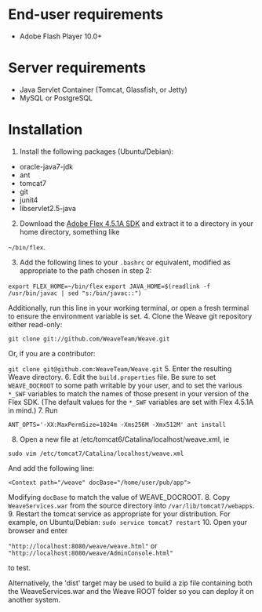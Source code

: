 # End-user requirements

* Adobe Flash Player 10.0+

# Server requirements

* Java Servlet Container (Tomcat, Glassfish, or Jetty)
* MySQL or PostgreSQL

# Installation

1. Install the following packages (Ubuntu/Debian):
 * oracle-java7-jdk
 * ant
 * tomcat7
 * git
 * junit4
 * libservlet2.5-java
2. Download the [Adobe Flex 4.5.1A SDK](http://fpdownload.adobe.com/pub/flex/sdk/builds/flex4.5/flex_sdk_4.5.1.21328A.zip) and extract it to a directory in your home directory, something like

 ``~/bin/flex``.

3. Add the following lines to your ``.bashrc`` or equivalent, modified as appropriate to the path chosen in step 2:

 ``export FLEX_HOME=~/bin/flex``
 ``export JAVA_HOME=$(readlink -f /usr/bin/javac | sed "s:/bin/javac::")``

 Additionally, run this line in your working terminal, or open a fresh terminal to ensure the environment variable is set. 
4. Clone the Weave git repository either read-only:
 
 ``git clone git://github.com/WeaveTeam/Weave.git``
 
 Or, if you are a contributor:

 ``git clone git@github.com:WeaveTeam/Weave.git``
5. Enter the resulting Weave directory.
6. Edit the ``build.properties`` file. Be sure to set ``WEAVE_DOCROOT`` to some path writable by your user, and to set the various `*_SWF` variables to match the names of those present in your version of the Flex SDK. (The default values for the `*_SWF` variables are set with Flex 4.5.1A in mind.)
7. Run 

 ``ANT_OPTS='-XX:MaxPermSize=1024m -Xms256M -Xmx512M' ant install``

8. Open a new file at /etc/tomcat6/Catalina/localhost/weave.xml, ie

 ``sudo vim /etc/tomcat7/Catalina/localhost/weave.xml``
   
 And add the following line:
 
 ``<Context path="/weave" docBase="/home/user/pub/app">``
	
 Modifying ``docBase`` to match the value of WEAVE_DOCROOT.
8. Copy ``WeaveServices.war`` from the source directory into ``/var/lib/tomcat7/webapps``.
9. Restart the tomcat service as appropriate for your distribution. For example, on Ubuntu/Debian:
 ``sudo service tomcat7 restart``
10. Open your browser and enter 

 ``"http://localhost:8080/weave/weave.html"`` 
 		or
 ``"http://localhost:8080/weave/AdminConsole.html"`` 

 to test.

Alternatively, the 'dist' target may be used to build a zip file containing both the WeaveServices.war and the Weave ROOT folder so you can deploy it on another system.
